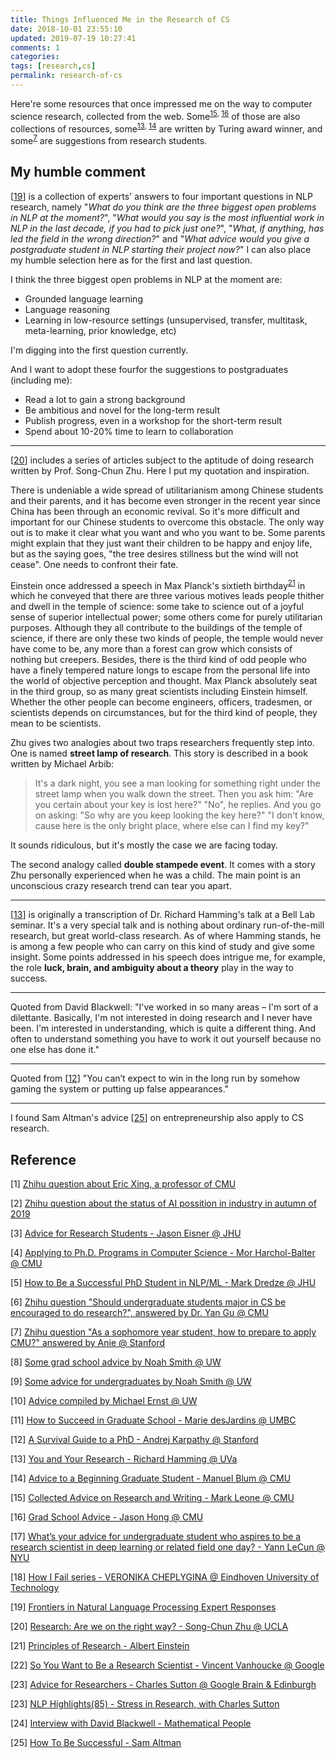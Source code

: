 ```yaml
---
title: Things Influenced Me in the Research of CS
date: 2018-10-01 23:55:10
updated: 2019-07-19 10:27:41
comments: 1
categories: 
tags: [research,cs]
permalink: research-of-cs
---
```


Here're some resources that once impressed me on the way to computer science research, collected from the web. Some<sup>[15](#footnote15), [16](#footnote16)</sup> of those are also collections of resources, some<sup>[13](#footnote13), [14](#footnote14)</sup> are written by Turing award winner, and some<sup>[7](#footnote7)</sup> are suggestions from research students.

## My humble comment

[[19](#footnote19)] is a collection of experts' answers to four important questions in NLP research, namely "*What do you think are the three biggest open problems in NLP at the moment?*", "*What would you say is the most influential work in NLP in the last decade, if you had to pick just one?*", "*What, if anything, has led the field in the wrong direction?*" and "*What advice would you give a postgraduate student in NLP starting their project now?*" I can also place my humble selection here as for the first and last question.

I think the three biggest open problems in NLP at the moment are:
- Grounded language learning
- Language reasoning
- Learning in low-resource settings (unsupervised, transfer, multitask, meta-learning, prior knowledge, etc)

I'm digging into the first question currently.

And I want to adopt these fourfor the suggestions to postgraduates (including me):
- Read a lot to gain a strong background
- Be ambitious and novel for the long-term result
- Publish progress, even in a workshop for the short-term result
- Spend about 10-20% time to learn to collaboration

----------

[[20](#footnote20)] includes a series of articles subject to the aptitude of doing research written by Prof. Song-Chun Zhu. Here I put my quotation and inspiration.

There is undeniable a wide spread of utilitarianism among Chinese students and their parents, and it has become even stronger in the recent year since China has been through an economic revival. So it's more difficult and important for our Chinese students to overcome this obstacle. The only way out is to make it clear what you want and who you want to be. Some parents might explain that they just want their children to be happy and enjoy life, but as the saying goes, "the tree desires stillness but the wind will not cease". One needs to confront their fate.

Einstein once addressed a speech in Max Planck's sixtieth birthday<sup>[21](#footnote21)</sup> in which he conveyed that there are three various motives leads people thither and dwell in the temple of science: some take to science out of a joyful sense of superior intellectual power; some others come for purely utilitarian purposes. Although they all contribute to the buildings of the temple of science, if there are only these two kinds of people, the temple would never have come to be, any more than a forest can grow which consists of nothing but creepers. Besides, there is the third kind of odd people who have a finely tempered nature longs to escape from the personal life into the world of objective perception and thought. Max Planck absolutely seat in the third group, so as many great scientists including Einstein himself. Whether the other people can become engineers, officers, tradesmen, or scientists depends on circumstances, but for the third kind of people, they mean to be scientists.

Zhu gives two analogies about two traps researchers frequently step into. One is named **street lamp of research**. This story is described in a book written by Michael Arbib:

> It's a dark night, you see a man looking for something right under the street lamp when you walk down the street. Then you ask him: "Are you certain about your key is lost here?" "No", he replies. And you go on asking: "So why are you keep looking the key here?" "I don't know, cause here is the only bright place, where else can I find my key?"

It sounds ridiculous, but it's mostly the case we are facing today.

The second analogy called **double stampede event**. It comes with a story Zhu personally experienced when he was a child. The main point is an unconscious crazy research trend can tear you apart.

----------

[[13](#footnote13)] is originally a transcription of Dr. Richard Hamming's talk at a Bell Lab seminar. It's a very special talk and is nothing about ordinary run-of-the-mill research, but great world-class research. As of where Hamming stands, he is among a few people who can carry on this kind of study and give some insight. Some points addressed in his speech does intrigue me, for example, the role **luck, brain, and ambiguity about a theory** play in the way to success.

----------

Quoted from David Blackwell: "I've worked in so many areas – I'm sort of a dilettante. Basically, I'm not interested in doing research and I never have been. I'm interested in understanding, which is quite a different thing. And often to understand something you have to work it out yourself because no one else has done it."

----------

Quoted from [[12](#footnote12)] "You can’t expect to win in the long run by somehow gaming the system or putting up false appearances."

----------

I found Sam Altman's advice [[25](#footnote25)] on entrepreneurship also apply to CS research.


## Reference

[<a name="footnote1">1</a>] [Zhihu question about Eric Xing, a professor of CMU](https://www.zhihu.com/question/27844042)

[<a name="footnote2">2</a>] [Zhihu question about the status of AI possition in industry in autumn of 2019](https://www.zhihu.com/question/286925266)

[<a name="footnote3">3</a>] [Advice for Research Students - Jason Eisner @ JHU](http://www.cs.jhu.edu/~jason/advice/)

[<a name="footnote4">4</a>] [Applying to Ph.D. Programs in Computer Science - Mor Harchol-Balter @ CMU](http://www.cs.cmu.edu/~harchol/gradschooltalk.pdf)

[<a name="footnote5">5</a>] [How to Be a Successful PhD Student in NLP/ML - Mark Dredze @ JHU](http://www.cs.jhu.edu/~mdredze/publications/HowtoBeaSuccessfulPhDStudent.pdf)

[<a name="footnote6">6</a>] [Zhihu question "Should undergraduate students major in CS be encouraged to do research?", answered by Dr. Yan Gu @ CMU](https://www.zhihu.com/question/26035476/answer/31886316)

[<a name="footnote7">7</a>] [Zhihu question "As a sophomore year student, how to prepare to apply CMU?" answered by Anie @ Stanford](https://www.zhihu.com/question/32111172/answer/54844272)

[<a name="footnote8">8</a>] [Some grad school advice
by Noah Smith @ UW](https://homes.cs.washington.edu/~nasmith/advice.html)

[<a name="footnote9">9</a>] [Some advice for undergraduates
by Noah Smith @ UW](https://homes.cs.washington.edu/~nasmith/undergrads.html)

[<a name="footnote10">10</a>] [Advice compiled by Michael Ernst @ UW](https://homes.cs.washington.edu/~mernst/advice/)

[<a name="footnote11">11</a>] [How to Succeed in Graduate School - Marie desJardins @ UMBC](https://www.csee.umbc.edu/~mariedj/papers/advice-summary.html)

[<a name="footnote12">12</a>] [A Survival Guide to a PhD - Andrej Karpathy @ Stanford](http://karpathy.github.io/2016/09/07/phd/)

[<a name="footnote13">13</a>] [You and Your Research - Richard Hamming @ UVa](http://www.cs.virginia.edu/~robins/YouAndYourResearch.html)

[<a name="footnote14">14</a>] [Advice to a Beginning Graduate Student - Manuel Blum @ CMU](https://www.cs.cmu.edu/~mblum/research/pdf/grad.html#THINKING)

[<a name="footnote15">15</a>] [Collected Advice on Research and Writing - Mark Leone @ CMU](https://www.cs.cmu.edu/~mleone/how-to.html)

[<a name="footnote16">16</a>] [Grad School Advice - Jason Hong @ CMU](http://www.cs.cmu.edu/~jasonh/advice.html)

[<a name="footnote17">17</a>] [What’s your advice for undergraduate student who aspires to be a research scientist in deep learning or related field one day? - Yann LeCun @ NYU](https://www.quora.com/What%E2%80%99s-your-advice-for-undergraduate-student-who-aspires-to-be-a-research-scientist-in-deep-learning-or-related-field-one-day)

[<a name="footnote18">18</a>] [How I Fail series - VERONIKA CHEPLYGINA @ Eindhoven University of Technology ](https://veronikach.com/category/how-i-fail/)

[<a name="footnote19">19</a>] [Frontiers in Natural Language Processing Expert Responses](https://docs.google.com/document/d/18NoNdArdzDLJFQGBMVMsQ-iLOowP1XXDaSVRmYN0IyM/edit#)

[<a name="footnote20">20</a>] [Research: Are we on the right way? - Song-Chun Zhu @ UCLA](http://www.stat.ucla.edu/~sczhu/research_blog.html)

[<a name="footnote21">21</a>] [Principles of Research - Albert Einstein](https://www.site.uottawa.ca/~yymao/misc/Einstein_PlanckBirthday.html)

[<a name="footnote22">22</a>] [So You Want to Be a Research Scientist - Vincent Vanhoucke @ Google](https://medium.com/s/story/so-you-want-to-be-a-research-scientist-363c075d3d4c?fbclid=IwAR0tcvEpi4DojA3xmFMsuvXg8eqjZ_kHS_0HhBbzvBZ-WK-X-FrwjOe5MbA)

[<a name="footnote23">23</a>] [Advice for Researchers - Charles Sutton @ Google Brain & Edinburgh](https://homepages.inf.ed.ac.uk/csutton/advice/)

[<a name="footnote23">23</a>] [NLP Highlights(85) - Stress in Research, with Charles Sutton](https://soundcloud.com/nlp-highlights/85-stress-in-research-with-charles-sutton)

[<a name="footnote24">24</a>] [Interview with David Blackwell - Mathematical People](https://books.google.co.jp/books?id=1eHqBgAAQBAJ&pg=PA20&lpg=PA20&redir_esc=y#v=onepage&q&f=false)

[<a name="footnote25">25</a>] [How To Be Successful - Sam Altman](http://blog.samaltman.com/how-to-be-successful)